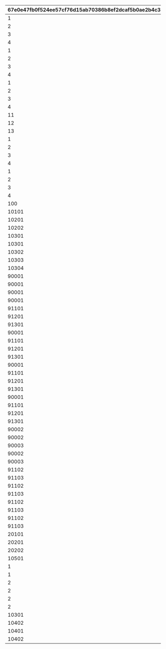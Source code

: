 |67e0e47fb0f524ee57cf76d15ab70386b8ef2dcaf5b0ae2b4c3ba6c4e49295a9|2f9ea28bddf1d9e2dc495a9937caf2b38ef0f96b5226cf4e3fb651b2e2651c2f|2bb78f91b3a29a8b03e2eb82ed89f33ee5c9f06ce2a81bbaad68fce31118911a|6eb2c5f9f4973e4c249047303252c863b8c2086293ebbc37810f679607d2b652|ac1522070b0a309ab337346e73ec370030fc0ee21b334b456943497ae8321e3d|
| --- | --- | --- | --- | --- |
|1|1|0|0|1001|
|2|1|0|0|1002|
|3|1|0|0|1003|
|4|1|0|0|1004|
|1|2|0|0|2001|
|2|2|0|0|2002|
|3|2|0|0|2003|
|4|2|0|0|2004|
|1|2|1|0|2101|
|2|2|1|0|2102|
|3|2|1|0|2103|
|4|2|1|0|2104|
|11|2|2|10001|2111|
|12|2|2|10001|2112|
|13|2|2|10001|2113|
|1|3|0|0|3001|
|2|3|0|0|3002|
|3|3|0|0|3003|
|4|3|0|0|3004|
|1|4|0|0|4001|
|2|4|0|0|4002|
|3|4|0|0|4003|
|4|4|0|0|4004|
|100|4|0|0|4005|
|10101|5|1|0|5010|
|10201|5|2|1|5020|
|10202|5|2|2|5021|
|10301|5|3|0|5030|
|10301|5|3|1|5031|
|10302|5|4|0|5040|
|10303|5|5|0|5050|
|10304|5|6|0|5060|
|90001|6|1|0|6001|
|90001|6|2|0|6002|
|90001|6|2|1|6003|
|90001|6|3|0|6006|
|91101|6|3|1|6007|
|91201|6|3|2|6008|
|91301|6|3|3|6009|
|90001|6|4|0|6010|
|91101|6|4|1|6011|
|91201|6|4|2|6012|
|91301|6|4|3|6013|
|90001|6|5|0|6014|
|91101|6|5|1|6015|
|91201|6|5|2|6016|
|91301|6|5|3|6017|
|90001|6|6|0|6018|
|91101|6|6|1|6019|
|91201|6|6|2|6020|
|91301|6|6|3|6021|
|90002|7|0|0|7000|
|90002|7|0|1|7001|
|90003|7|0|2|7002|
|90002|7|2|1|7003|
|90003|7|2|2|7004|
|91102|7|3|1|7005|
|91103|7|3|2|7006|
|91102|7|4|1|7007|
|91103|7|4|2|7008|
|91102|7|5|1|7009|
|91103|7|5|2|7010|
|91102|7|6|1|7011|
|91103|7|6|2|7012|
|20101|9|0|0|9001|
|20201|10|0|0|10001|
|20202|10|1|0|10002|
|10501|101|8|0|10180|
|1|100|1|0|100001|
|1|100|2|0|100002|
|2|100|3|0|100003|
|2|100|4|0|100004|
|2|100|5|0|100005|
|2|100|6|0|100006|
|10301|101|98001|0|980001|
|10402|101|98001|2|980002|
|10401|101|98011|1|980011|
|10402|101|98012|2|980012|